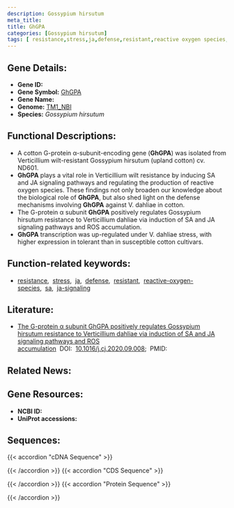 ```yaml
---
description: Gossypium hirsutum
meta_title:
title: GhGPA
categories: [Gossypium hirsutum]
tags: [ resistance,stress,ja,defense,resistant,reactive oxygen species,sa,ja signaling ]
---
```


## Gene Details:
- **Gene ID:**	[]()
- **Gene Symbol:** <u>GhGPA</u>
- **Gene Name:** 
- **Genome:** [TM1_NBI](https://yanglab.hzau.edu.cn/CottonMD/download.1)
- **Species:** *Gossypium hirsutum*

## Functional Descriptions:
   - A cotton G-protein α-subunit-encoding gene (**GhGPA**) was isolated from Verticillium wilt-resistant Gossypium hirsutum (upland cotton) cv. ND601.
   - **GhGPA** plays a vital role in Verticillium wilt resistance by inducing SA and JA signaling pathways and regulating the production of reactive oxygen species. These findings not only broaden our knowledge about the biological role of **GhGPA**, but also shed light on the defense mechanisms involving **GhGPA** against V. dahliae in cotton.
   - The G-protein α subunit **GhGPA** positively regulates Gossypium hirsutum resistance to Verticillium dahliae via induction of SA and JA signaling pathways and ROS accumulation.
   - **GhGPA** transcription was up-regulated under V. dahliae stress, with higher expression in tolerant than in susceptible cotton cultivars.

## Function-related keywords:
   - [resistance](/tags/resistance/),&nbsp;&nbsp;[stress](/tags/stress/),&nbsp;&nbsp;[ja](/tags/ja/),&nbsp;&nbsp;[defense](/tags/defense/),&nbsp;&nbsp;[resistant](/tags/resistant/),&nbsp;&nbsp;[reactive-oxygen-species](/tags/reactive-oxygen-species/),&nbsp;&nbsp;[sa](/tags/sa/),&nbsp;&nbsp;[ja-signaling](/tags/ja-signaling/)

## Literature:
   - [The G-protein α subunit GhGPA positively regulates Gossypium hirsutum resistance to Verticillium dahliae via induction of SA and JA signaling pathways and ROS accumulation]( https://www.sciencedirect.com/science/article/pii/S2214514120301665#s0125)&nbsp;&nbsp;DOI:&nbsp;&nbsp;[10.1016/j.cj.2020.09.008](https://www.sciencedirect.com/science/article/pii/S2214514120301665#s0125);&nbsp;&nbsp;PMID:&nbsp;&nbsp;[](https://pubmed.ncbi.nlm.nih.gov//)

## Related News:

## Gene Resources:
- **NCBI ID:**  [](https://www.ncbi.nlm.nih.gov/gene/?term=)
- **UniProt accessions:** [](https://www.uniprot.org/uniprotkb//entry)



## Sequences:
{{< accordion "cDNA Sequence" >}}

{{< /accordion >}}
{{< accordion "CDS Sequence" >}}

{{< /accordion >}}
{{< accordion "Protein Sequence" >}}

{{< /accordion >}}
